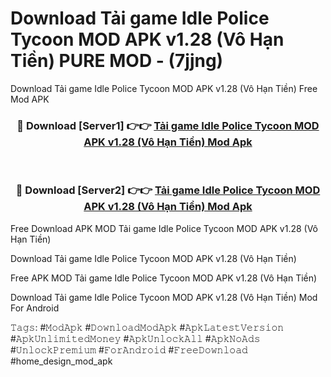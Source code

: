 # Download Tải game Idle Police Tycoon MOD APK v1.28 (Vô Hạn Tiền) PURE MOD - (7jjng)
Download Tải game Idle Police Tycoon MOD APK v1.28 (Vô Hạn Tiền) Free Mod APK

<div align="center">
<h3>🔴 Download [Server1] 👉👉 <a href="https://apk-comot.site?title=Tải_game_Idle_Police_Tycoon_MOD_APK_v1.28_(Vô_Hạn_Tiền)">Tải game Idle Police Tycoon MOD APK v1.28 (Vô Hạn Tiền) Mod Apk</a></h3><br>

<h3>🔴 Download [Server2] 👉👉 <a href="https://apk-comot.site?title=Tải_game_Idle_Police_Tycoon_MOD_APK_v1.28_(Vô_Hạn_Tiền)">Tải game Idle Police Tycoon MOD APK v1.28 (Vô Hạn Tiền) Mod Apk</a></h3>
</div>


Free Download APK MOD Tải game Idle Police Tycoon MOD APK v1.28 (Vô Hạn Tiền)

Download Tải game Idle Police Tycoon MOD APK v1.28 (Vô Hạn Tiền) 

Free APK MOD Tải game Idle Police Tycoon MOD APK v1.28 (Vô Hạn Tiền) 

Download Tải game Idle Police Tycoon MOD APK v1.28 (Vô Hạn Tiền) Mod For Android

𝚃𝚊𝚐𝚜: #𝙼𝚘𝚍𝙰𝚙𝚔 #𝙳𝚘𝚠𝚗𝚕𝚘𝚊𝚍𝙼𝚘𝚍𝙰𝚙𝚔 #𝙰𝚙𝚔𝙻𝚊𝚝𝚎𝚜𝚝𝚅𝚎𝚛𝚜𝚒𝚘𝚗 #𝙰𝚙𝚔𝚄𝚗𝚕𝚒𝚖𝚒𝚝𝚎𝚍𝙼𝚘𝚗𝚎𝚢 #𝙰𝚙𝚔𝚄𝚗𝚕𝚘𝚌𝚔𝙰𝚕𝚕 #𝙰𝚙𝚔𝙽𝚘𝙰𝚍𝚜 #𝚄𝚗𝚕𝚘𝚌𝚔𝙿𝚛𝚎𝚖𝚒𝚞𝚖 #𝙵𝚘𝚛𝙰𝚗𝚍𝚛𝚘𝚒𝚍 #𝙵𝚛𝚎𝚎𝙳𝚘𝚠𝚗𝚕𝚘𝚊𝚍 #home_design_mod_apk